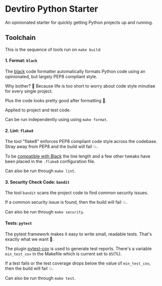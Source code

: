# Devtiro Python Starter
An opinionated starter for quickly getting Python projects up and running.

## Toolchain
This is the sequence of tools run on `make build`:

#### 1. Format: `black`
The [black](https://github.com/psf/black) code formatter automatically formats Python
code using an opinionated, but largely PEP8 compliant style.

Why bother? 🤷 Because life is too short to worry about code style minutiae for every
single project.

Plus the code looks pretty good after formatting 🙌.

Applied to project and test code.

Can be run independently using using `make format`.

#### 2. Lint: `flake8`
The tool "flake8" enforces PEP8 compliant code style across the codebase. Stray away
from PEP8 and the build will fail 💥.

To be [compatible with Black](https://black.readthedocs.io/en/stable/guides/using_black_with_other_tools.html#flake8)
the line length and a few other tweaks have been placed in the `.flake8` configuration
file.

Can also be run through `make lint`.

#### 3. Security Check Code: `bandit`
The tool `bandit` scans the project code to find common security issues.

If a common security issue is found, then the build will fail 💥.

Can also be run through `make security`.

#### Tests: `pytest`
The pytest framework makes it easy to write small, readable tests. That's exactly what
we want 🎉.

The plugin [pytest-cov](https://pypi.org/project/pytest-cov/) is used to generate test
reports. There's a variable `min_test_cov` in the Makefile which is current set to
`85`(%).

If a test fails or the test coverage drops below the value of `min_test_cov`, then the
build will fail 💥.

Can also be run through `make test`.